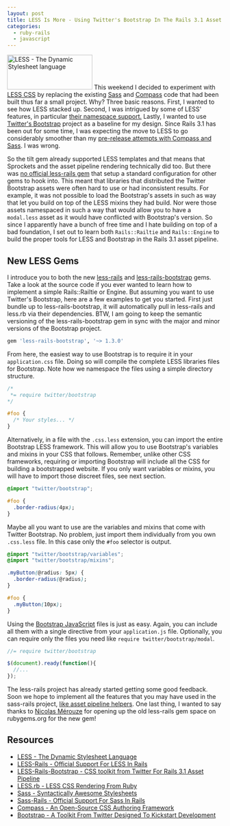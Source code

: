 ```yaml
---
layout: post
title: LESS Is More - Using Twitter's Bootstrap In The Rails 3.1 Asset Pipeline
categories: 
  - ruby-rails
  - javascript
---
```


<p>
  <span class="floatr ml20 mb20">
    <img src="/assets/less.png" alt="LESS - The Dynamic Stylesheet language" width="199" height="81" />
  </span>
  This weekend I decided to experiment with <a href="http://lesscss.org/">LESS CSS</a> by replacing the existing <a href="http://sass-lang.com/">Sass</a> and <a href="http://compass-style.org/">Compass</a> code that had been built thus far a small project. Why? Three basic reasons. First, I wanted to see how LESS stacked up. Second, I was intrigued by some of LESS' features, in particular <a href="http://lesscss.org/#-namespaces">their namespace support.</a> Lastly, I wanted to use <a href="http://twitter.github.com/bootstrap/">Twitter's Bootstrap</a> project as a baseline for my design. Since Rails 3.1 has been out for some time, I was expecting the move to LESS to go considerably smoother than my <a href="/2011/07/29/use-compass-sass-framework-files-with-the-rails-3.1.0.rc5-asset-pipeline/">pre-release attempts with Compass and Sass<a/>. I was wrong.
</p>

<p>
  So the tilt gem already supported LESS templates and that means that Sprockets and the asset pipeline rendering technically did too. But there was <a href="https://github.com/cowboyd/less.rb/issues/8">no official less-rails gem</a> that setup a standard configuration for other gems to hook into. This meant that libraries that distributed the Twitter Bootstrap assets were often hard to use or had inconsistent results. For example, it was not possible to load the Bootstrap's assets in such as way that let you build on top of the LESS mixins they had build. Nor were those assets namespaced in such a way that would allow you to have a <code>modal.less</code> asset as it would have conflicted with Bootstrap's version. So since I apparently have a bunch of free time and I hate building on top of a bad foundation, I set out to learn both <code>Rails::Railtie</code> and <code>Rails::Engine</code> to build the proper tools for LESS and Bootstrap in the Rails 3.1 asset pipeline.
</p>


<h2>New LESS Gems</h2>

<p>
  I introduce you to both the new <a href="http://github.com/metaskills/less-rails">less-rails</a> and <a href="http://github.com/metaskills/less-rails-bootstrap">less-rails-bootstrap</a> gems. Take a look at the source code if you ever wanted to learn how to implement a simple Rails::Railtie or Engine. But assuming you want to use Twitter's Bootstrap, here are a few examples to get you started. First just bundle up to less-rails-bootstrap, it will automatically pull in less-rails and less.rb via their dependencies. BTW, I am going to keep the semantic versioning of the less-rails-bootstrap gem in sync with the major and minor versions of the Bootstrap project.
</p>

~~~ruby
gem 'less-rails-bootstrap', '~> 1.3.0'
~~~

<p>
  From here, the easiest way to use Bootstrap is to require it in your <code>application.css</code> file. Doing so will compile the complete LESS libraries files for Bootstrap. Note how we namespace the files using a simple directory structure.
</p>

~~~css
/*
 *= require twitter/bootstrap
*/

#foo {
  /* Your styles... */
}
~~~

<p>
  Alternatively, in a file with the <code>.css.less</code> extension, you can import the entire Bootstrap LESS framework. This will allow you to use Bootstrap's variables and mixins in your CSS that follows. Remember, unlike other CSS frameworks, requiring or importing Bootstrap will include all the CSS for building a bootstrapped website. If you only want variables or mixins, you will have to import those discreet files, see next section.
</p>

~~~css
@import "twitter/bootstrap";

#foo {
  .border-radius(4px);
}
~~~

<p>
  Maybe all you want to use are the variables and mixins that come with Twitter Bootstrap. No problem, just import them individually from you own <code>.css.less</code> file. In this case only the <code>#foo</code> selector is output.
</p>

~~~css
@import "twitter/bootstrap/variables";
@import "twitter/bootstrap/mixins";

.myButton(@radius: 5px) {
  .border-radius(@radius);
}

#foo {
  .myButton(10px);
}
~~~

<p>
  Using the <a href="http://twitter.github.com/bootstrap/#javascript">Bootstrap JavaScript</a> files is just as easy. Again, you can include all them with a single directive from your <code>application.js</code> file. Optionally, you can require only the files you need like <code>require twitter/bootstrap/modal</code>.
</p>

~~~javascript
//= require twitter/bootstrap

$(document).ready(function(){
  //...
});
~~~

<p>
  The less-rails project has already started getting some good feedback. Soon we hope to implement all the features that you may have used in the sass-rails project, <a href="https://github.com/metaskills/less-rails/issues/1">like asset pipeline helpers</a>. One last thing, I wanted to say thanks to <a href="https://github.com/nmerouze">Nicolas Mérouze</a> for opening up the old less-rails gem space on rubygems.org for the new gem!
</p>

<h2>Resources</h2>

<ul>
  <li><a href="http://lesscss.org/">LESS - The Dynamic Stylesheet Language</a></li>
  <li><a href="http://github.com/metaskills/less-rails">LESS-Rails - Official Support For LESS In Rails</a></li>
  <li><a href="http://github.com/metaskills/less-rails-bootstrap">LESS-Rails-Bootstrap - CSS toolkit from Twitter For Rails 3.1 Asset Pipeline</a></li>
  <li><a href="http://github.com/cowboyd/less.rb">LESS.rb - LESS CSS Rendering From Ruby</a></li>
  <li><a href="http://sass-lang.com/">Sass - Syntactically Awesome Stylesheets</a></li>
  <li><a href="http://github.com/rails/sass-rails">Sass-Rails - Official Support For Sass In Rails</a></li>
  <li><a href="http://compass-style.org/">Compass - An Open-Source CSS Authoring Framework</a></li>
  <li><a href="http://twitter.github.com/bootstrap/">Bootstrap - A Toolkit From Twitter Designed To Kickstart Development</a></li>
</ul>

